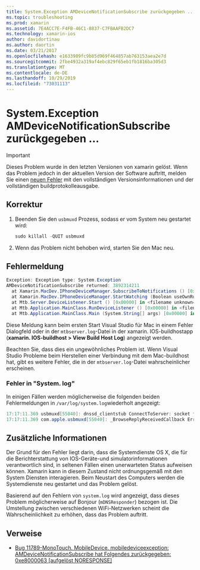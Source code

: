 ```yaml
---
title: System.Exception AMDeviceNotificationSubscribe zurückgegeben ...
ms.topic: troubleshooting
ms.prod: xamarin
ms.assetid: 7E4ACC7E-F4FB-46C1-8837-C7FBAAFB2DC7
ms.technology: xamarin-ios
author: davidortinau
ms.author: daortin
ms.date: 03/21/2017
ms.openlocfilehash: e1633989fc9b85d969f464857ab763153aea2e7d
ms.sourcegitcommit: 2fbe4932a319af4ebc829f65eb1fb1816ba305d3
ms.translationtype: MT
ms.contentlocale: de-DE
ms.lasthandoff: 10/29/2019
ms.locfileid: "73031113"
---
```

# <a name="systemexception-amdevicenotificationsubscribe-returned-"></a>System.Exception AMDeviceNotificationSubscribe zurückgegeben ...

> [!IMPORTANT]
> Dieses Problem wurde in den letzten Versionen von xamarin gelöst. Wenn das Problem jedoch in der aktuellen Version der Software auftritt, melden Sie einen [neuen Fehler](~/cross-platform/troubleshooting/questions/howto-file-bug.md) mit den vollständigen Versionsinformationen und der vollständigen buildprotokolleausgabe.

## <a name="fix"></a>Korrektur

1. Beenden Sie den `usbmuxd` Prozess, sodass er vom System neu gestartet wird:

    ```csharp
    sudo killall -QUIT usbmuxd
    ```

2. Wenn das Problem nicht behoben wird, starten Sie den Mac neu.

## <a name="error-message"></a>Fehlermeldung

```csharp
Exception: Exception type: System.Exception
AMDeviceNotificationSubscribe returned: 3892314211
  at Xamarin.MacDev.IPhoneDeviceManager.SubscribeToNotifications () [0x00000] in <filename unknown="">:0
  at Xamarin.MacDev.IPhoneDeviceManager.StartWatching (Boolean useOwnRunloop) [0x00000] in <filename unknown="">:0
  at Mtb.Server.DeviceListener.Start () [0x00000] in <filename unknown="">:0
  at Mtb.Application.MainClass.RunDeviceListener () [0x00000] in <filename unknown="">:0
  at Mtb.Application.MainClass.Main (System.String[] args) [0x00000] in <filename unknown="">:0
```

Diese Meldung kann beim ersten Start Visual Studio für Mac in einem Fehler Dialogfeld oder in der `mtbserver.log`-Datei in der xamarin. IOS-buildhostapp (**xamarin. IOS-buildhost > View Build Host Log**) angezeigt werden.

Beachten Sie, dass dies ein ungewöhnliches Problem ist. Wenn Visual Studio Probleme beim Herstellen einer Verbindung mit dem Mac-buildhost hat, gibt es weitere Fehler, die in der `mtbserver.log`-Datei wahrscheinlicher erscheinen.

### <a name="errors-in-systemlog"></a>Fehler in "System. log"

In einigen Fällen werden möglicherweise die folgenden beiden Fehlermeldungen in `/var/log/system.log`wiederholt angezeigt:

```csharp
17:17:11.369 usbmuxd[55040]: dnssd_clientstub ConnectToServer: socket failed 24 Too many open files
17:17:11.369 com.apple.usbmuxd[55040]: _BrowseReplyReceivedCallback Error doing DNSServiceResolve(): -65539
```

## <a name="additional-information"></a>Zusätzliche Informationen

Der Grund für den Fehler liegt darin, dass die Systemdienste OS X, die für die Berichterstattung von IOS-Geräte-und simulatorinformationen verantwortlich sind, in seltenen Fällen einen unerwarteten Status aufweisen können. Xamarin kann in diesem Zustand nicht ordnungsgemäß mit den System Diensten interagieren. Beim Neustart des Computers werden die Systemdienste neu gestartet und das Problem gelöst.

Basierend auf den Fehlern von `system.log` wird angezeigt, dass dieses Problem möglicherweise auf Bonjour (`mDNSResponder`) bezogen ist. Die Umstellung zwischen verschiedenen WiFi-Netzwerken scheint die Wahrscheinlichkeit zu erhöhen, dass das Problem auftritt.

## <a name="references"></a>Verweise

* [Bug 11789-MonoTouch. MobileDevice. mobiledeviceexception: AMDeviceNotificationSubscribe hat Folgendes zurückgegeben: 0xe8000063 [aufgelöst NORESPONSE]](https://bugzilla.xamarin.com/show_bug.cgi?id=11789)
